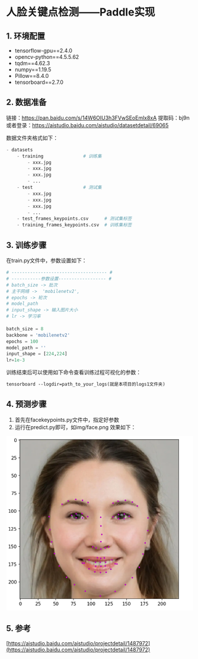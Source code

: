 # 人脸关键点检测——Paddle实现


## 1. 环境配置

- tensorflow-gpu==2.4.0
- opencv-python==4.5.5.62
- tqdm==4.62.3
- numpy==1.19.5
- Pillow==8.4.0
- tensorboard==2.7.0


## 2. 数据准备

链接：https://pan.baidu.com/s/14W6OIU3h3FVwSEoEmlx8xA 
提取码：bj9n 
或者登录：https://aistudio.baidu.com/aistudio/datasetdetail/69065

数据文件夹格式如下：
```python
- datasets            
	- training               # 训练集
		- xxx.jpg
		- xxx.jpg
		- xxx.jpg
		- ...
	- test                   # 测试集
		- xxx.jpg
		- xxx.jpg
		- xxx.jpg
		- ...
	- test_frames_keypoints.csv      # 测试集标签
	- training_frames_keypoints.csv  # 训练集标签
```

## 3. 训练步骤
在train.py文件中，参数设置如下：
```python
# ------------------------------------ #
# -----------参数设置------------------ # 
# batch_size -> 批次
# 主干网络 ->  'mobilenetv2',
# epochs -> 轮次
# model_path
# input_shape -> 输入图片大小
# lr -> 学习率

batch_size = 8
backbone = 'mobilenetv2'
epochs = 100
model_path = ''
input_shape = [224,224]
lr=1e-3

```

训练结束后可以使用如下命令查看训练过程可视化的参数：
```txt
tensorboard --logdir=path_to_your_logs(就是本项目的logs1文件夹)
```

## 4. 预测步骤
1. 首先在facekeypoints.py文件中，指定好参数
2. 运行在predict.py即可，如img/face.png
效果如下：

![avatar](img/1.png)

## 5. 参考

[https://aistudio.baidu.com/aistudio/projectdetail/1487972](https://aistudio.baidu.com/aistudio/projectdetail/1487972)
